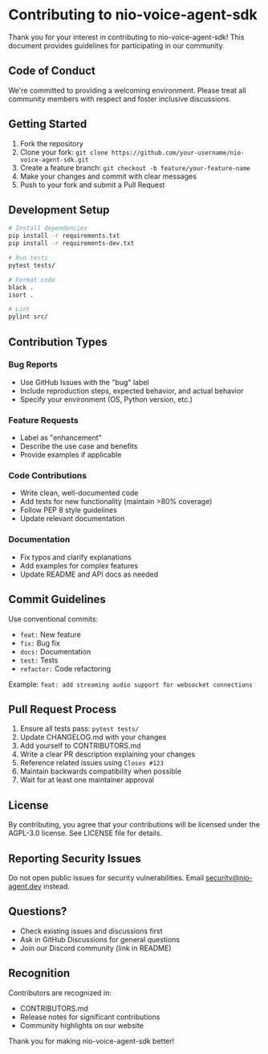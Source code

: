 # Contributing to nio-voice-agent-sdk

Thank you for your interest in contributing to nio-voice-agent-sdk! This document provides guidelines for participating in our community.

## Code of Conduct

We're committed to providing a welcoming environment. Please treat all community members with respect and foster inclusive discussions.

## Getting Started

1. Fork the repository
2. Clone your fork: `git clone https://github.com/your-username/nio-voice-agent-sdk.git`
3. Create a feature branch: `git checkout -b feature/your-feature-name`
4. Make your changes and commit with clear messages
5. Push to your fork and submit a Pull Request

## Development Setup

```bash
# Install dependencies
pip install -r requirements.txt
pip install -r requirements-dev.txt

# Run tests
pytest tests/

# Format code
black .
isort .

# Lint
pylint src/
```

## Contribution Types

### Bug Reports
- Use GitHub Issues with the "bug" label
- Include reproduction steps, expected behavior, and actual behavior
- Specify your environment (OS, Python version, etc.)

### Feature Requests
- Label as "enhancement"
- Describe the use case and benefits
- Provide examples if applicable

### Code Contributions
- Write clean, well-documented code
- Add tests for new functionality (maintain >80% coverage)
- Follow PEP 8 style guidelines
- Update relevant documentation

### Documentation
- Fix typos and clarify explanations
- Add examples for complex features
- Update README and API docs as needed

## Commit Guidelines

Use conventional commits:
- `feat:` New feature
- `fix:` Bug fix
- `docs:` Documentation
- `test:` Tests
- `refactor:` Code refactoring

Example: `feat: add streaming audio support for websocket connections`

## Pull Request Process

1. Ensure all tests pass: `pytest tests/`
2. Update CHANGELOG.md with your changes
3. Add yourself to CONTRIBUTORS.md
4. Write a clear PR description explaining your changes
5. Reference related issues using `Closes #123`
6. Maintain backwards compatibility when possible
7. Wait for at least one maintainer approval

## License

By contributing, you agree that your contributions will be licensed under the AGPL-3.0 license. See LICENSE file for details.

## Reporting Security Issues

Do not open public issues for security vulnerabilities. Email security@nio-agent.dev instead.

## Questions?

- Check existing issues and discussions first
- Ask in GitHub Discussions for general questions
- Join our Discord community (link in README)

## Recognition

Contributors are recognized in:
- CONTRIBUTORS.md
- Release notes for significant contributions
- Community highlights on our website

Thank you for making nio-voice-agent-sdk better!